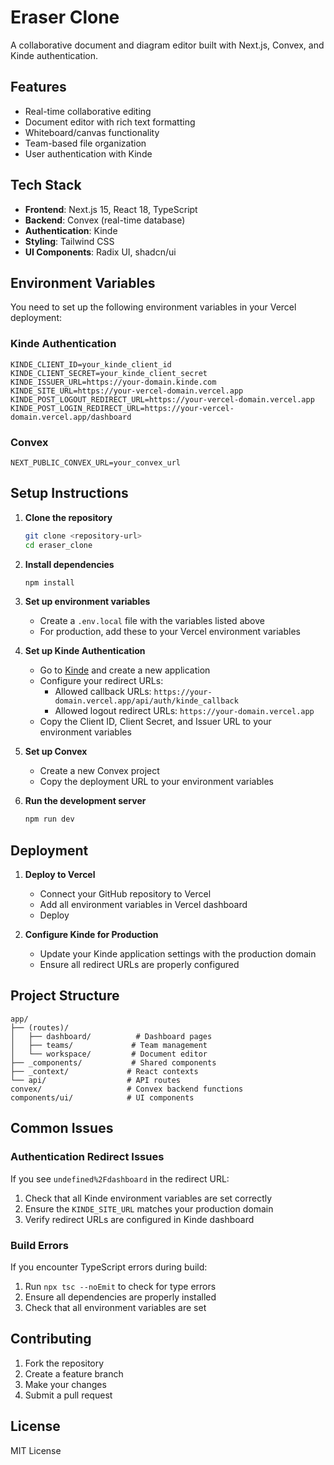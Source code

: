 # Eraser Clone

A collaborative document and diagram editor built with Next.js, Convex, and Kinde authentication.

## Features

- Real-time collaborative editing
- Document editor with rich text formatting
- Whiteboard/canvas functionality
- Team-based file organization
- User authentication with Kinde

## Tech Stack

- **Frontend**: Next.js 15, React 18, TypeScript
- **Backend**: Convex (real-time database)
- **Authentication**: Kinde
- **Styling**: Tailwind CSS
- **UI Components**: Radix UI, shadcn/ui

## Environment Variables

You need to set up the following environment variables in your Vercel deployment:

### Kinde Authentication
```
KINDE_CLIENT_ID=your_kinde_client_id
KINDE_CLIENT_SECRET=your_kinde_client_secret
KINDE_ISSUER_URL=https://your-domain.kinde.com
KINDE_SITE_URL=https://your-vercel-domain.vercel.app
KINDE_POST_LOGOUT_REDIRECT_URL=https://your-vercel-domain.vercel.app
KINDE_POST_LOGIN_REDIRECT_URL=https://your-vercel-domain.vercel.app/dashboard
```

### Convex
```
NEXT_PUBLIC_CONVEX_URL=your_convex_url
```

## Setup Instructions

1. **Clone the repository**
   ```bash
   git clone <repository-url>
   cd eraser_clone
   ```

2. **Install dependencies**
   ```bash
   npm install
   ```

3. **Set up environment variables**
   - Create a `.env.local` file with the variables listed above
   - For production, add these to your Vercel environment variables

4. **Set up Kinde Authentication**
   - Go to [Kinde](https://kinde.com) and create a new application
   - Configure your redirect URLs:
     - Allowed callback URLs: `https://your-domain.vercel.app/api/auth/kinde_callback`
     - Allowed logout redirect URLs: `https://your-domain.vercel.app`
   - Copy the Client ID, Client Secret, and Issuer URL to your environment variables

5. **Set up Convex**
   - Create a new Convex project
   - Copy the deployment URL to your environment variables

6. **Run the development server**
   ```bash
   npm run dev
   ```

## Deployment

1. **Deploy to Vercel**
   - Connect your GitHub repository to Vercel
   - Add all environment variables in Vercel dashboard
   - Deploy

2. **Configure Kinde for Production**
   - Update your Kinde application settings with the production domain
   - Ensure all redirect URLs are properly configured

## Project Structure

```
app/
├── (routes)/
│   ├── dashboard/          # Dashboard pages
│   ├── teams/             # Team management
│   └── workspace/         # Document editor
├── _components/           # Shared components
├── _context/             # React contexts
└── api/                  # API routes
convex/                   # Convex backend functions
components/ui/            # UI components
```

## Common Issues

### Authentication Redirect Issues
If you see `undefined%2Fdashboard` in the redirect URL:
1. Check that all Kinde environment variables are set correctly
2. Ensure the `KINDE_SITE_URL` matches your production domain
3. Verify redirect URLs are configured in Kinde dashboard

### Build Errors
If you encounter TypeScript errors during build:
1. Run `npx tsc --noEmit` to check for type errors
2. Ensure all dependencies are properly installed
3. Check that all environment variables are set

## Contributing

1. Fork the repository
2. Create a feature branch
3. Make your changes
4. Submit a pull request

## License

MIT License
